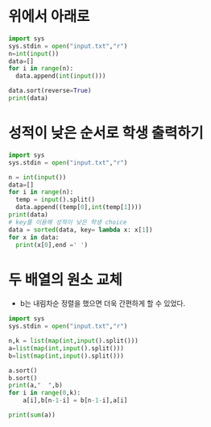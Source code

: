# 위에서 아래로

```python
import sys
sys.stdin = open("input.txt","r")
n=int(input())
data=[]
for i in range(n):
  data.append(int(input()))

data.sort(reverse=True)
print(data)
```

# 성적이 낮은 순서로 학생 출력하기

```python
import sys
sys.stdin = open("input.txt","r")

n = int(input())
data=[]
for i in range(n):
  temp = input().split()
  data.append((temp[0],int(temp[1])))
print(data)
# key를 이용해 성적이 낮은 학생 choice
data = sorted(data, key= lambda x: x[1])
for x in data:
  print(x[0],end =' ')
```

# 두 배열의 원소 교체

- b는 내림차순 정렬을 했으면 더욱 간편하게 할 수 있었다.

```python
import sys
sys.stdin = open("input.txt","r")

n,k = list(map(int,input().split()))
a=list(map(int,input().split()))
b=list(map(int,input().split()))

a.sort()
b.sort()
print(a,"  ",b)
for i in range(0,k):
    a[i],b[n-1-i] = b[n-1-i],a[i]

print(sum(a))
```
